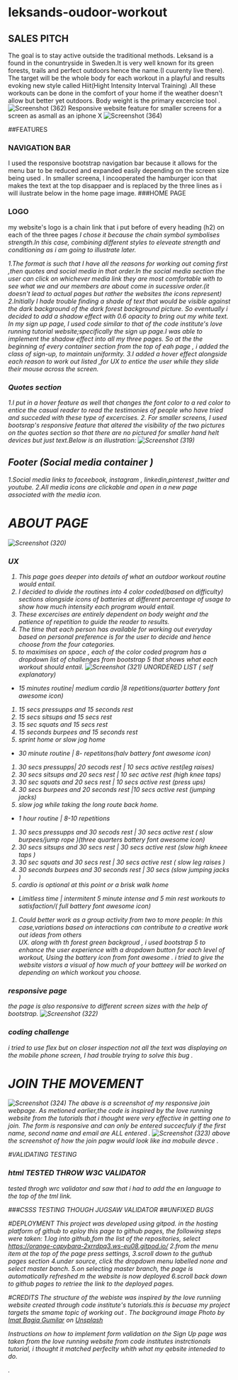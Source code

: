 # leksands-oudoor-workout
## SALES PITCH
The goal is to stay active outside the traditional methods.
Leksand is a found in the conuntryside in Sweden.It is very well known for its green forests, trails and perfect outdoors hence the name.(I cuurenty live there).
The target will be the whole body for each workout in a playful and results evoking new style called Hiit(Hight Intensity Interval Training) .All these workouts can be done in the comfort of your home if  the weather doesn't allow but better yet outdoors.
Body weight is the primary excercise tool .
 ![Screenshot (362)](https://user-images.githubusercontent.com/83753891/136630706-94b7d235-df01-4775-b18e-e4d3c9ee5cd2.png)
 Responsive website feature for smaller screens for a screen as asmall as an iphone X
 ![Screenshot (364)](https://user-images.githubusercontent.com/83753891/136631475-0164689c-524f-4e22-b8f9-63385f2ddc3b.png)

##FEATURES
### NAVIGATION BAR
I used the responsive bootstrap navigation bar because it allows for the menu bar to be reduced and expanded easily depending on the screen size being used .
In  smaller screena, I incooperated the hamburger icon that makes the text at the top disappaer and is replaced by the three lines as i will ilustrate below in the home page image.
###HOME PAGE
### LOGO
my website's logo is a chain link that i put before of every heading (h2) on each of the three pages <i class="fas fa-link">
I chose it because the chain symbol symbolises strength.In this case, combining different styles to eleveate strength and conditioning  as i am going to illustrate later.

1.The format is such that I have all the reasons for working out coming first ,then quotes and social media in that order.In the social media section the user can click on whichever media link they are most comfortable with to see what we and our members are about come in sucessive order.(it doesn't lead to actual pages but rather the websites the icons represent)
 2.Initially I hade trouble finding a shade of text that would be visible against the dark background of the dark forest background picture. So eventually i decided to add a  shadow effect with 0.6 opacity to bring out my white text. In my sign up page, I  used code similar to that of the code institute's love running tutorial website;specifically the sign up page.I  was able to implement the shadow effect into all my three pages.
 So at the the beginning of every container section from  the top of eah page , i added the class of sign-up, to maintain uniformity.
 3.I added a hover effect alongside each  reason to work out listed ,for UX to entice the user while they slide their mouse across the screen.
 ### Quotes section
1.I put in a hover feature as well that changes the font color to a red color to entice the casual reader to read the testimonies of people who have tried and succeded with these type of excercises.
 2. For smaller screens, I used bootsrap's responsive feature that altered the  visibility  of the two pictures on the quotes section so that there are no pictured for smaller hand helt devices but  just text.Below is an illustration:
 ![Screenshot (319)](https://user-images.githubusercontent.com/83753891/131586031-82162eb0-8b85-44cb-9631-2b97b0e76862.png)
            
 ## Footer (Social media container )
 1.Social media links to
 faceebook, instagram , linkedin,pinterest ,twitter  and youtube.
 2.All media icons are clickable and open in a new page associated with the media icon.
 
# ABOUT  PAGE
 ![Screenshot (320)](https://user-images.githubusercontent.com/83753891/131587223-24080d72-e47d-427f-bb4b-0eaa490da2e8.png)
 ### UX
1. This page goes deeper into details of what an outdoor workout routine would entail.
 2. I decided to divide the routines into 4 color coded(based on difficulty) sections alongside  icons of batteries at different percentage of usage to show how much intensity each program would entail.
 3. These excercises are entirely dependent on body weight and the patience of repetition to  guide the reader to results.
 4. The time that each person has available for working out everyday based on personal preference is for the user to decide and hence choose from the four categories.
5. to maximises on space , each of the color coded program has a dropdown list of challenges from bootstrap 5  that shows what each workout should entail.
 ![Screenshot (321)](https://user-images.githubusercontent.com/83753891/131587311-636a6077-8f34-4214-b39d-9dca115feb75.png)
UNORDERED LIST ( self explanatory)
 * 15 minutes routine| medium cardio |8 repetitions(quarter battery font awesome icon)
 1. 15 secs pressupps and 15 seconds rest 
 2. 15 secs sitsups and 15 secs rest 
 3. 15 sec squats and 15 secs rest 
 4. 15 seconds burpees and 15 seconds rest 
 5. sprint home or slow jog home
 * 30 minute routine | 8- repetitons(halv battery font awesome icon)
 1. 30 secs pressupps| 20 secods rest | 10 secs active rest(leg raises) 
 2. 30 secs sitsups and 20 secs rest | 10 sec active rest (high knee taps)
 3. 30 sec squats and 20 secs rest   | 10 secs active rest (press ups)
 4. 30 secs burpees and 20 seconds rest |10 secs active rest (jumping  jacks)
 5. slow jog  while taking the long route back home.
 * 1 hour routine | 8-10 repetitions
  1. 30 secs pressupps and 30 secods rest | 30 secs active rest ( slow burpees/jump rope )(three quarters battery font awesome icon)
 2. 30 secs sitsups and 30 secs rest | 30 secs  active rest (slow high kneee taps )
 3. 30 sec squats and 30 secs rest | 30 secs active rest ( slow leg raises )
 4. 30 seconds burpees and 30 seconds rest | 30 secs (slow jumping jacks )
 5. cardio is optional at this point or a brisk walk home 
 
 * Limitless time | intermitent 5 minute intense and 5 min rest workouts to satisfaction/( full battery font awesome icon)
 1. Could better work as a group activity from two  to more people: In this case,variations 
 based on interactions can contribute to a creative work out ideas from others  
 UX. along with th forest green backgroud , i used bootstrap 5 to enhance the user experience with a dropdown button for each level of workout, Using the battery icon from font awesome . i tried to give the website vistors a visual of how much of your batteey will be worked on depending on which workout you choose.
 
 ### responsive page
 the page is also responsive to different screen sizes with the help of bootstrap.
 ![Screenshot (322)](https://user-images.githubusercontent.com/83753891/131587809-4dbb5b7b-cb35-44a1-992b-f25c555a251d.png)
 ### coding challenge 
 i tried to use flex but on closer inspection not all the text was displaying on the mobile phone screen, I had trouble trying to solve this bug .
 
  # JOIN THE MOVEMENT
![Screenshot (324)](https://user-images.githubusercontent.com/83753891/131588066-2beef495-d94a-4d73-b272-9c06a0cdab89.png)
 The abave is a screenshot of my responsive join webpage. As metioned earlier,the code is inspired by the love running website from the tutorials that i thought were very effective  in getting one to join.
 The form is responsive and can only be entered succecfuly if the first name, second name and email are ALL entered .
![Screenshot (323)](https://user-images.githubusercontent.com/83753891/131588088-0a04345b-8981-46c4-80aa-652548f01dd0.png)
 above the screenshot of how the join pagw would look like ina mobuíle devce .


   #VALIDATING TESTING
   ### html TESTED THROW W3C VALIDATOR
   tested throgh wrc validator and saw that i had to add the en language to the top of the tml link.
   
   ###CSSS TESTING THOUGH JUGSAW VALIDATOR
   ##UNFIXED BUGS
   
   #DEPLOYMENT
   This project was developed using gitpod. in the hosting platform of github
   to eploy this page to github pages, the following steps were taken:
   1.log into github,fom the list of the repositories, select https://orange-capybara-2xrrdpq3.ws-eu08.gitpod.io/
   2.from the menu item at the top of the page press settings,
   3.scroll down to the guthub pages section
   4.under source, click the dropdown menu labelled none and select master banch.
   5.on selecting master branch, the page is automatically refreshed m the website is now deployed
   6.scroll back down to github pages to retriee the link to the deployed pages.
  

 
 #CREDITS
 The structure of the webiste was inspired by the love runniing website created through code institute's tutorials.this is becuase my project targets the smame topic of working out .
 The background image  Photo by <a href="https://unsplash.com/@imatbagjagumilar?utm_source=unsplash&utm_medium=referral&utm_content=creditCopyText">Imat Bagja Gumilar</a> on <a href="https://unsplash.com/s/photos/forest?utm_source=unsplash&utm_medium=referral&utm_content=creditCopyText">Unsplash</a>
  
Instructions on how to implement form validation on the Sign Up page was taken from the love running website from code institutes instrctionals tutorial, i thought it matched perfeclty whith what my qebsite inteneded to do.


.

